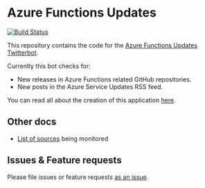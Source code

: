 # Azure Functions Updates

[![Build Status](https://marcduiker.visualstudio.com/Azure%20Functions%20Release%20Updates/_apis/build/status/Azure%20Functions%20Release%20Updates-CI?branchName=master)](https://marcduiker.visualstudio.com/Azure%20Functions%20Release%20Updates/_build/latest?definitionId=7&branchName=master)

This repository contains the code for the [Azure Functions Updates Twitterbot](https://twitter.com/az_func_updates).

Currently this bot checks for:
- New releases in Azure Functions related GitHub repositories.
- New posts in the Azure Service Updates RSS feed.

You can read all about the creation of this application [here](https://blog.marcduiker.nl/2019/03/03/creating-azure-functions-updates-twitterbot.html).

## Other docs

- [List of sources](/docs/monitored-sources.md) being monitored

## Issues & Feature requests

Please file issues or feature requests [as an issue](https://github.com/marcduiker/az-func-updates/issues). 
